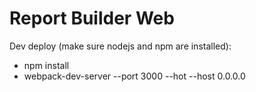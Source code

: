 # Report Builder Web

Dev deploy (make sure nodejs and npm are installed):
- npm install
- webpack-dev-server --port 3000 --hot --host 0.0.0.0
